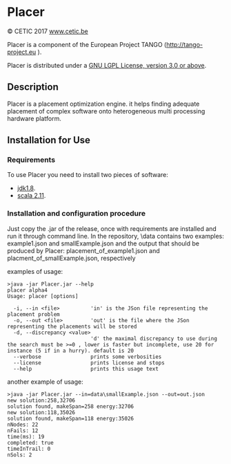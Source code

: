 # Placer

&copy; CETIC 2017 www.cetic.be

Placer is a component of the European Project TANGO (http://tango-project.eu ).

Placer is distributed under a [GNU LGPL License, version 3.0 or above](https://www.gnu.org/licenses/lgpl-3.0.en.html).

## Description

Placer is a placement optimization engine. it helps finding adequate placement of complex software onto heterogeneous multi processing hardware platform. 

## Installation for Use

### Requirements

To use Placer you need to install two pieces of software:
* [jdk1.8](http://www.oracle.com/technetwork/java/javase/downloads/jdk8-downloads-2133151.html).
* [scala 2.11](https://www.scala-lang.org/download/2.11.8.html).

### Installation and configuration procedure

Just copy the .jar of the release, once with requirements are installed and run it through command line. 
In the repository, \data contains two examples: example1.json and smallExample.json and the output that should be produced by Placer: placement_of_example1.json and placment_of_smallExample.json, respectively

examples of usage: 
```
>java -jar Placer.jar --help
placer alpha4
Usage: placer [options]

  -i, --in <file>          'in' is the JSon file representing the placement problem
  -o, --out <file>         'out' is the file where the JSon representing the placements will be stored
  -d, --discrepancy <value>
                           'd' the maximal discrepancy to use during the search must be >=0 , lower is faster but incomplete, use 20 for instance (5 if in a hurry). default is 20
  --verbose                prints some verbosities
  --license                prints license and stops
  --help                   prints this usage text
```

another example of usage: 
```
>java -jar Placer.jar --in=data\smallExample.json --out=out.json
new solution:258,32706
solution found, makeSpan=258 energy:32706
new solution:118,35026
solution found, makeSpan=118 energy:35026
nNodes: 22
nFails: 12
time(ms): 19
completed: true
timeInTrail: 0
nSols: 2
```

















